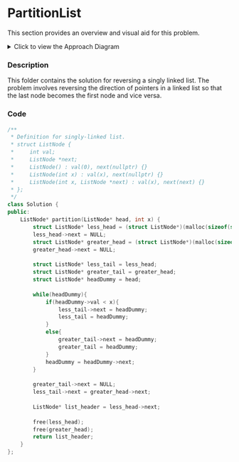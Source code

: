 # PartitionList

This section provides an overview and visual aid for this problem.

<details>
<summary>Click to view the Approach Diagram</summary>
<br/>

![Approach Diagram](image/approach.png)

</details>

### Description
This folder contains the solution for reversing a singly linked list. The problem involves reversing the direction of pointers in a linked list so that the last node becomes the first node and vice versa.

### Code
<!-- CODE_START -->
```cpp
/**
 * Definition for singly-linked list.
 * struct ListNode {
 *     int val;
 *     ListNode *next;
 *     ListNode() : val(0), next(nullptr) {}
 *     ListNode(int x) : val(x), next(nullptr) {}
 *     ListNode(int x, ListNode *next) : val(x), next(next) {}
 * };
 */
class Solution {
public:
    ListNode* partition(ListNode* head, int x) {
        struct ListNode* less_head = (struct ListNode*)(malloc(sizeof(struct ListNode)));
        less_head->next = NULL;
        struct ListNode* greater_head = (struct ListNode*)(malloc(sizeof(struct ListNode)));
        greater_head->next = NULL;

        struct ListNode* less_tail = less_head;
        struct ListNode* greater_tail = greater_head;
        struct ListNode* headDummy = head;
        
        while(headDummy){
            if(headDummy->val < x){
                less_tail->next = headDummy;
                less_tail = headDummy;
            }
            else{
                greater_tail->next = headDummy;
                greater_tail = headDummy;
            }
            headDummy = headDummy->next;
        }

        greater_tail->next = NULL;
        less_tail->next = greater_head->next;

        ListNode* list_header = less_head->next;

        free(less_head);
        free(greater_head);
        return list_header;
    }
};
```
<!-- CODE_END -->